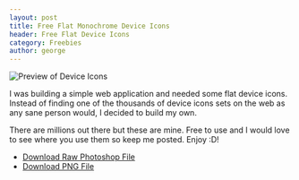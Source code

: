 ```yaml
---
layout: post
title: Free Flat Monochrome Device Icons
header: Free Flat Device Icons
category: Freebies
author: george
---
```


![Preview of Device Icons](/img/downloads/device-monochome-icons.png)

I was building a simple web application and needed some flat device icons. Instead of finding one of the thousands of device icons sets on the web as any sane person would, I decided to build my own.

There are millions out there but these are mine. Free to use and I would love to see where you use them so keep me posted. Enjoy <span class="cheese">:D</span>!

* <a target="_blank" href="/img/downloads/device-monochome-icons.psd">Download Raw Photoshop File</a>
* <a target="_blank" href="/img/downloads/device-monochome-icons.png">Download PNG File</a>
